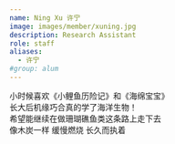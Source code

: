 ```yaml
---
name: Ning Xu 许宁
image: images/member/xuning.jpg
description: Research Assistant
role: staff
aliases:
  - 许宁
#group: alum
---
```


<centre>
小时候喜欢《小鲤鱼历险记》和《海绵宝宝》<br>
长大后机缘巧合真的学了海洋生物！<br>
希望能继续在做珊瑚礁鱼类这条路上走下去<br>
像木炭一样 缓慢燃烧 长久而执着<br>
</centre>
